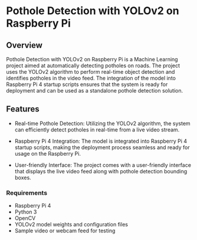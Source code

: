# Pothole Detection with YOLOv2 on Raspberry Pi

## Overview

Pothole Detection with YOLOv2 on Raspberry Pi is a Machine Learning project aimed at automatically detecting potholes on roads. The project uses the YOLOv2 algorithm to perform real-time object detection and identifies potholes in the video feed. The integration of the model into Raspberry Pi 4 startup scripts ensures that the system is ready for deployment and can be used as a standalone pothole detection solution.

## Features

- Real-time Pothole Detection: Utilizing the YOLOv2 algorithm, the system can efficiently detect potholes in real-time from a live video stream.

- Raspberry Pi 4 Integration: The model is integrated into Raspberry Pi 4 startup scripts, making the deployment process seamless and ready for usage on the Raspberry Pi.

- User-friendly Interface: The project comes with a user-friendly interface that displays the live video feed along with pothole detection bounding boxes.


### Requirements

- Raspberry Pi 4
- Python 3
- OpenCV
- YOLOv2 model weights and configuration files
- Sample video or webcam feed for testing


